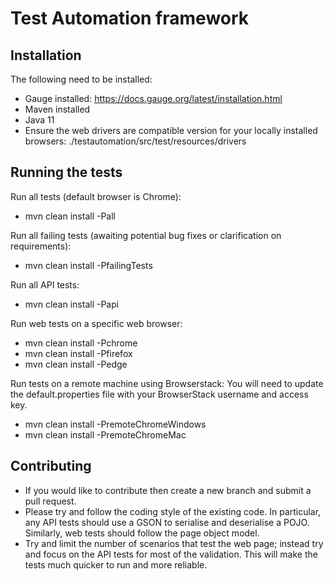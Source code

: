 # Test Automation framework

## Installation
The following need to be installed:
* Gauge installed: https://docs.gauge.org/latest/installation.html
* Maven installed
* Java 11
* Ensure the web drivers are compatible version for your locally installed browsers: ./testautomation/src/test/resources/drivers

## Running the tests
Run all tests (default browser is Chrome):
* mvn clean install -Pall

Run all failing tests (awaiting potential bug fixes or clarification on requirements):
* mvn clean install -PfailingTests

Run all API tests:
* mvn clean install -Papi

Run web tests on a specific web browser:
* mvn clean install -Pchrome
* mvn clean install -Pfirefox
* mvn clean install -Pedge

Run tests on a remote machine using Browserstack:
You will need to update the default.properties file with your BrowserStack username and access key.
* mvn clean install -PremoteChromeWindows
* mvn clean install -PremoteChromeMac

## Contributing
* If you would like to contribute then create a new branch and submit a pull request.
* Please try and follow the coding style of the existing code. In particular, any API tests should use a GSON to serialise and deserialise a POJO. Similarly, web tests should follow the page object model.
* Try and limit the number of scenarios that test the web page; instead try and focus on the API tests for most of the validation. This will make the tests much quicker to run and more reliable. 
